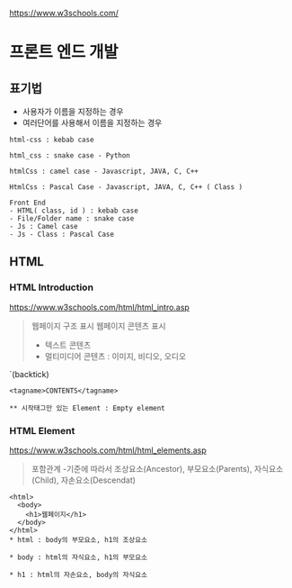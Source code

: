 https://www.w3schools.com/

# 프론트 엔드 개발

## 표기법
- 사용자가 이름을 지정하는 경우
- 여러단어를 사용해서 이름을 지정하는 경우

```
html-css : kebab case

html_css : snake case - Python

htmlCss : camel case - Javascript, JAVA, C, C++

HtmlCss : Pascal Case - Javascript, JAVA, C, C++ ( Class )

Front End
- HTML( class, id ) : kebab case
- File/Folder name : snake case
- Js : Camel case
- Js - Class : Pascal Case
```


## HTML

### HTML Introduction
https://www.w3schools.com/html/html_intro.asp

> 웹페이지 구조 표시
> 웹페이지 콘텐츠 표시
> - 텍스트 콘텐츠
> - 멀티미디어 콘텐츠 : 이미지, 비디오, 오디오

`(backtick)

```
<tagname>CONTENTS</tagname>

** 시작태그만 있는 Element : Empty element
```

### HTML Element
https://www.w3schools.com/html/html_elements.asp

> 포함관계
> -기준에 따라서 조상요소(Ancestor), 부모요소(Parents), 자식요소(Child), 자손요소(Descendat)

```
<html>
  <body>
    <h1>웹페이지</h1>
  </body>
</html>
* html : body의 부모요소, h1의 조상요소

* body : html의 자식요소, h1의 부모요소

* h1 : html의 자손요소, body의 자식요소
```


